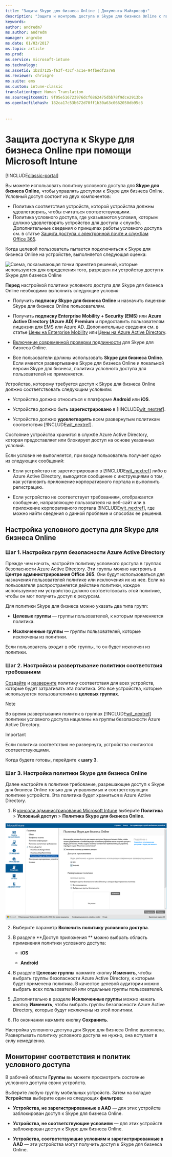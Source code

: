 ```yaml
---
title: "Защита Skype для бизнеса Online | Документы Майкрософт"
description: "Защита и контроль доступа к Skype для бизнеса Online с помощью условного доступа."
keywords: 
author: andredm7
ms.author: andredm
manager: angrobe
ms.date: 01/03/2017
ms.topic: article
ms.prod: 
ms.service: microsoft-intune
ms.technology: 
ms.assetid: 1b2d7125-f63f-43cf-ac1e-94fbedf2a7e8
ms.reviewer: chrisgre
ms.suite: ems
ms.custom: intune-classic
translationtype: Human Translation
ms.sourcegitcommit: 9f05e516723976dcf6862475dbb78f9dce2913be
ms.openlocfilehash: 182ca17c53b672d70ff1b30a63c0662050db95c3


---
```


# <a name="protect-access-to-skype-for-business-online-with-microsoft-intune"></a>Защита доступа к Skype для бизнеса Online при помощи Microsoft Intune

[!INCLUDE[classic-portal](../includes/classic-portal.md)]

Вы можете использовать политику условного доступа для **Skype для бизнеса Online**, чтобы управлять доступом к Skype для бизнеса Online.
Условный доступ состоит из двух компонентов:
- Политика соответствия устройств, которой устройства должны удовлетворять, чтобы считаться соответствующими.
- Политика условного доступа, где указываются условия, которым должно удовлетворять устройство для доступа к службе.
Дополнительные сведения о принципах работы условного доступа см. в статье [Защита доступа к электронной почте и службам Office 365](restrict-access-to-email-and-o365-services-with-microsoft-intune.md).

Когда целевой пользователь пытается подключиться к Skype для бизнеса Online на устройстве, выполняется следующая оценка:

![Схема, показывающая точки принятия решений, которые используются для определения того, разрешен ли устройству доступ к Skype для бизнеса Online](../media/ConditionalAccess_SkypeforBusiness.png)

**Перед** настройкой политики условного доступа для Skype для бизнеса Online необходимо выполнить следующие условия:
- Получить **подписку Skype для бизнеса Online** и назначить лицензии Skype для бизнеса Online пользователям.
- Получить **подписку Enterprise Mobility + Security (EMS)** или **Azure Active Directory (Azure AD) Premium** и предоставить пользователям лицензии для EMS или Azure AD. Дополнительные сведения см. в статье [Цены на Enterprise Mobility](https://www.microsoft.com/en-us/cloud-platform/enterprise-mobility-pricing) или [Цены на Azure Active Directory](https://azure.microsoft.com/en-us/pricing/details/active-directory/).

-   [Включение современной проверки подлинности](https://docs.microsoft.com/en-us/intune/deploy-use/restrict-access-to-skype-for-business-online-with-microsoft-intune) для Skype для бизнеса Online.
-  Все пользователи должны использовать **Skype для бизнеса Online**. Если имеется развертывание Skype для бизнеса Online и локальной версии Skype для бизнеса, политика условного доступа для пользователей не применяется.

Устройство, которому требуется доступ к Skype для бизнеса Online должно соответствовать следующим условиям:

-   Устройство должно относиться к платформе **Android** или **iOS**.

-   Устройство должно быть **зарегистрировано** в [!INCLUDE[wit_nextref](../includes/wit_nextref_md.md)].

-   Устройство должно **удовлетворять** всем развернутым политикам соответствия [!INCLUDE[wit_nextref](../includes/wit_nextref_md.md)].


Состояние устройства хранится в службе Azure Active Directory, которая предоставляет или блокирует доступ на основе указанных условий.

Если условие не выполняется, при входе пользователь получает одно из следующих сообщений:

-   Если устройство не зарегистрировано в [!INCLUDE[wit_nextref](../includes/wit_nextref_md.md)] либо в Azure Active Directory, выводится сообщение с инструкциями о том, как установить приложение корпоративного портала и выполнить регистрацию.

-   Если устройство не соответствует требованиям, отображается сообщение, направляющее пользователя на веб-сайт или в приложение корпоративного портала [!INCLUDE[wit_nextref](../includes/wit_nextref_md.md)], где можно найти сведения о данной проблеме и способах ее решения.

## <a name="configure-conditional-access-for-skype-for-business-online"></a>Настройка условного доступа для Skype для бизнеса Online

### <a name="step-1-configure-azure-active-directory-security-groups"></a>Шаг 1. Настройка групп безопасности Azure Active Directory
Прежде чем начать, настройте политику условного доступа в группах безопасности Azure Active Directory. Эти группы можно настроить в **Центре администрирования Office 365**. Они будут использоваться для назначения пользователей политике или исключения их из нее. Если на пользователя распространяется действие политики, каждое используемое им устройство должно соответствовать этой политике, чтобы он мог получить доступ к ресурсам.

Для политики Skype для бизнеса можно указать два типа групп:

-   **Целевые группы** — группы пользователей, к которым применяется политика.

-   **Исключенные группы** — группы пользователей, которые исключены из политики.

Если пользователь входит в обе группы, то он будет исключен из политики.

### <a name="step-2-configure-and-deploy-a-compliance-policy"></a>Шаг 2. Настройка и развертывание политики соответствия требованиям
[Создайте](create-a-device-compliance-policy-in-microsoft-intune.md) и [разверните](deploy-and-monitor-a-device-compliance-policy-in-microsoft-intune.md) политику соответствия для всех устройств, которые будет затрагивать эта политика. Это все устройства, которые используются пользователями в **целевых группах**.

> [!NOTE]
> Во время развертывания политик в группах [!INCLUDE[wit_nextref](../includes/wit_nextref_md.md)] политики условного доступа нацелены на группы безопасности Azure Active Directory.


> [!IMPORTANT]
> Если политика соответствия не развернута, устройства считаются соответствующими.

Когда будете готовы, перейдите к **шагу 3**.

### <a name="step-3-configure-the-skype-for-business-online-policy"></a>Шаг 3. Настройка политики Skype для бизнеса Online
Далее настройте в политике требование, разрешающее доступ к Skype для бизнеса Online только для управляемых и соответствующих политике устройств. Эта политика будет храниться в Azure Active Directory.

1.  В [консоли администрирования Microsoft Intune](https://manage.microsoft.com) выберите **Политика** > **Условный доступ** > **Политика Skype для бизнеса Online**.

  ![Снимок экрана со страницей политики условного доступа Skype для бизнеса Online](./media/conditional_access_SFBPolicy.png)

2.  Выберите параметр **Включить политику условного доступа**.

3.  В разделе **Доступ приложения ** можно выбрать область применения политики условного доступа:

    -   **iOS**

    -   **Android**

4.  В разделе **Целевые группы** нажмите кнопку **Изменить**, чтобы выбрать группы безопасности Azure Active Directory, к которым будет применена политика. В качестве целевой аудитории можно выбрать всех пользователей или отдельные группы пользователей.

5.  Дополнительно в разделе **Исключенные группы** можно нажать кнопку **Изменить**, чтобы выбрать группы безопасности Azure Active Directory, которые будут исключены из этой политики.

6.  По окончании нажмите кнопку **Сохранить**.

Настройка условного доступа для Skype для бизнеса Online выполнена. Развертывать политику условного доступа не нужно, она вступает в силу немедленно.


## <a name="monitor-the-compliance-and-conditional-access-policies"></a>Мониторинг соответствия и политик условного доступа
В рабочей области **Группы** вы можете просмотреть состояние условного доступа своих устройств.

Выберите любую группу мобильных устройств. Затем на вкладке **Устройства** выберите один из следующих **фильтров**:

* **Устройства, не зарегистрированные в AAD** — для этих устройств заблокирован доступ к Skype для бизнеса Online.

* **Устройства, не соответствующие условиям** — для этих устройств заблокирован доступ к Skype для бизнеса Online.

* **Устройства, соответствующие условиям и зарегистрированные в AAD** — эти устройства могут получить доступ к Skype для бизнеса Online.



<!--HONumber=Jan17_HO4-->


